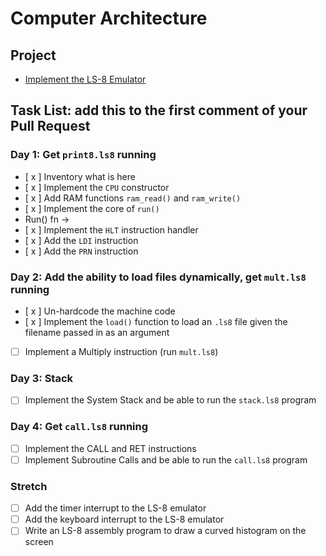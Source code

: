 # Computer Architecture

## Project

* [Implement the LS-8 Emulator](ls8/)

## Task List: add this to the first comment of your Pull Request

### Day 1: Get `print8.ls8` running

- [ x ] Inventory what is here
- [ x ] Implement the `CPU` constructor
- [ x ] Add RAM functions `ram_read()` and `ram_write()`
- [ x ] Implement the core of `run()`
- Run() fn ->
- [ x ] Implement the `HLT` instruction handler
- [ x ] Add the `LDI` instruction
- [ x ] Add the `PRN` instruction

### Day 2: Add the ability to load files dynamically, get `mult.ls8` running

- [ x ] Un-hardcode the machine code
- [ x ] Implement the `load()` function to load an `.ls8` file given the filename
      passed in as an argument
- [ ] Implement a Multiply instruction (run `mult.ls8`)

### Day 3: Stack

- [ ] Implement the System Stack and be able to run the `stack.ls8` program

### Day 4: Get `call.ls8` running

- [ ] Implement the CALL and RET instructions
- [ ] Implement Subroutine Calls and be able to run the `call.ls8` program

### Stretch

- [ ] Add the timer interrupt to the LS-8 emulator
- [ ] Add the keyboard interrupt to the LS-8 emulator
- [ ] Write an LS-8 assembly program to draw a curved histogram on the screen
